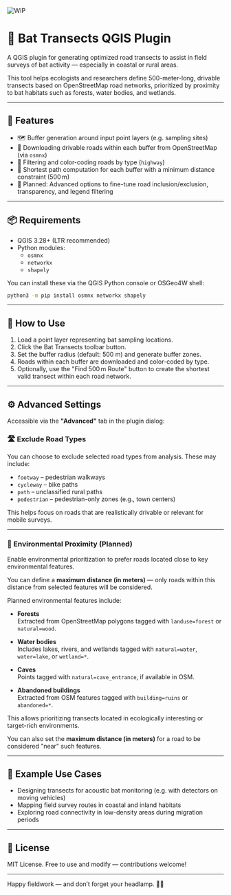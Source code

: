 ![WIP](https://img.shields.io/badge/status-WIP-yellow)

# 🦇 Bat Transects QGIS Plugin

A QGIS plugin for generating optimized road transects to assist in field surveys of bat activity — especially in coastal or rural areas.

This tool helps ecologists and researchers define 500-meter-long, drivable transects based on OpenStreetMap road networks, prioritized by proximity to bat habitats such as forests, water bodies, and wetlands.

---

## 🔧 Features

- 🗺️ Buffer generation around input point layers (e.g. sampling sites)
- 🚗 Downloading drivable roads within each buffer from OpenStreetMap (via `osmnx`)
- 🧠 Filtering and color-coding roads by type (`highway`)
- 🧭 Shortest path computation for each buffer with a minimum distance constraint (500 m)
- 🧪 Planned: Advanced options to fine-tune road inclusion/exclusion, transparency, and legend filtering

---

## 📦 Requirements

- QGIS 3.28+ (LTR recommended)
- Python modules:
  - `osmnx`
  - `networkx`
  - `shapely`

You can install these via the QGIS Python console or OSGeo4W shell:

```bash
python3 -m pip install osmnx networkx shapely
```

---

## 🚀 How to Use
1. Load a point layer representing bat sampling locations.
2. Click the Bat Transects toolbar button.
3. Set the buffer radius (default: 500 m) and generate buffer zones.
4. Roads within each buffer are downloaded and color-coded by type.
5. Optionally, use the "Find 500 m Route" button to create the shortest valid transect within each road network.

---

## ⚙️ Advanced Settings

Accessible via the **"Advanced"** tab in the plugin dialog:

### 🛣️ Exclude Road Types
You can choose to exclude selected road types from analysis. These may include:
- `footway` – pedestrian walkways
- `cycleway` – bike paths
- `path` – unclassified rural paths
- `pedestrian` – pedestrian-only zones (e.g., town centers)

This helps focus on roads that are realistically drivable or relevant for mobile surveys.

---

### 🌿 Environmental Proximity (Planned)

Enable environmental prioritization to prefer roads located close to key environmental features.

You can define a **maximum distance (in meters)** — only roads within this distance from selected features will be considered.

Planned environmental features include:

- **Forests**  
  Extracted from OpenStreetMap polygons tagged with `landuse=forest` or `natural=wood`.

- **Water bodies**  
  Includes lakes, rivers, and wetlands tagged with `natural=water`, `water=lake`, or `wetland=*`.

- **Caves**  
  Points tagged with `natural=cave_entrance`, if available in OSM.

- **Abandoned buildings**  
  Extracted from OSM features tagged with `building=ruins` or `abandoned=*`.

This allows prioritizing transects located in ecologically interesting or target-rich environments.

You can also set the **maximum distance (in meters)** for a road to be considered "near" such features.

---

## 🧪 Example Use Cases
- Designing transects for acoustic bat monitoring (e.g. with detectors on moving vehicles)
- Mapping field survey routes in coastal and inland habitats
- Exploring road connectivity in low-density areas during migration periods

---

## 📄 License
MIT License.
Free to use and modify — contributions welcome!

---

Happy fieldwork — and don’t forget your headlamp. 🔦🦇